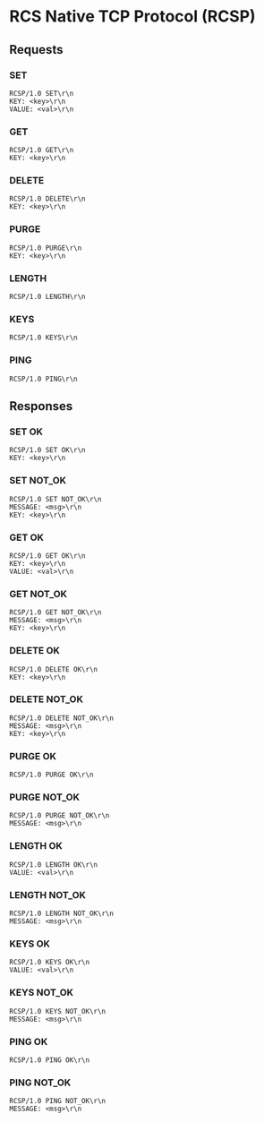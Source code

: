 # RCS Native TCP Protocol (RCSP)

## Requests

### SET

```
RCSP/1.0 SET\r\n
KEY: <key>\r\n
VALUE: <val>\r\n  
```

### GET

```
RCSP/1.0 GET\r\n
KEY: <key>\r\n
```

### DELETE

```
RCSP/1.0 DELETE\r\n
KEY: <key>\r\n
```

### PURGE

```
RCSP/1.0 PURGE\r\n
KEY: <key>\r\n
```

### LENGTH

```
RCSP/1.0 LENGTH\r\n
```

### KEYS

```
RCSP/1.0 KEYS\r\n
```

### PING

```
RCSP/1.0 PING\r\n
```

## Responses

### SET OK

```
RCSP/1.0 SET OK\r\n
KEY: <key>\r\n
```

### SET NOT_OK

```
RCSP/1.0 SET NOT_OK\r\n
MESSAGE: <msg>\r\n
KEY: <key>\r\n
```

### GET OK

```
RCSP/1.0 GET OK\r\n
KEY: <key>\r\n
VALUE: <val>\r\n
```

### GET NOT_OK

```
RCSP/1.0 GET NOT_OK\r\n
MESSAGE: <msg>\r\n
KEY: <key>\r\n
```


### DELETE OK

```
RCSP/1.0 DELETE OK\r\n
KEY: <key>\r\n
```

### DELETE NOT_OK

```
RCSP/1.0 DELETE NOT_OK\r\n
MESSAGE: <msg>\r\n
KEY: <key>\r\n
```

### PURGE OK

```
RCSP/1.0 PURGE OK\r\n
```

### PURGE NOT_OK

```
RCSP/1.0 PURGE NOT_OK\r\n
MESSAGE: <msg>\r\n
```

### LENGTH OK

```
RCSP/1.0 LENGTH OK\r\n
VALUE: <val>\r\n
```

### LENGTH NOT_OK

```
RCSP/1.0 LENGTH NOT_OK\r\n
MESSAGE: <msg>\r\n
```

### KEYS OK

```
RCSP/1.0 KEYS OK\r\n
VALUE: <val>\r\n
```

### KEYS NOT_OK

```
RCSP/1.0 KEYS NOT_OK\r\n
MESSAGE: <msg>\r\n
```

### PING OK

```
RCSP/1.0 PING OK\r\n
```

### PING NOT_OK

```
RCSP/1.0 PING NOT_OK\r\n
MESSAGE: <msg>\r\n
```
